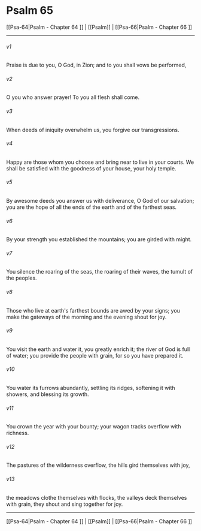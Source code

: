 # Psalm 65

[[Psa-64|Psalm - Chapter 64 ]] | [[Psalm]] | [[Psa-66|Psalm - Chapter 66 ]]
***

###### v1
Praise is due to you, O God, in Zion; and to you shall vows be performed,
###### v2
O you who answer prayer! To you all flesh shall come.
###### v3
When deeds of iniquity overwhelm us, you forgive our transgressions.
###### v4
Happy are those whom you choose and bring near to live in your courts. We shall be satisfied with the goodness of your house, your holy temple.
###### v5
By awesome deeds you answer us with deliverance, O God of our salvation; you are the hope of all the ends of the earth and of the farthest seas.
###### v6
By your strength you established the mountains; you are girded with might.
###### v7
You silence the roaring of the seas, the roaring of their waves, the tumult of the peoples.
###### v8
Those who live at earth's farthest bounds are awed by your signs; you make the gateways of the morning and the evening shout for joy.
###### v9
You visit the earth and water it, you greatly enrich it; the river of God is full of water; you provide the people with grain, for so you have prepared it.
###### v10
You water its furrows abundantly, settling its ridges, softening it with showers, and blessing its growth.
###### v11
You crown the year with your bounty; your wagon tracks overflow with richness.
###### v12
The pastures of the wilderness overflow, the hills gird themselves with joy,
###### v13
the meadows clothe themselves with flocks, the valleys deck themselves with grain, they shout and sing together for joy.

***

[[Psa-64|Psalm - Chapter 64 ]] | [[Psalm]] | [[Psa-66|Psalm - Chapter 66 ]]
